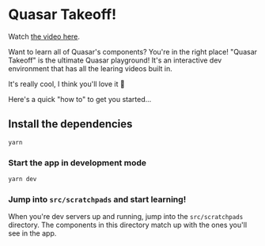 # Quasar Takeoff!
Watch [the video here](https://youtu.be/zWqJvO4bR_0).

Want to learn all of Quasar's components? You're in the right place!
"Quasar Takeoff" is the ultimate Quasar playground! It's an interactive dev environment that has all the learing videos built in.

It's really cool, I think you'll love it 💙

Here's a quick "how to" to get you started...

## Install the dependencies
```bash
yarn
```

### Start the app in development mode
```bash
yarn dev
```

### Jump into `src/scratchpads` and start learning!
When you're dev servers up and running, jump into the `src/scratchpads` directory. The components in this directory match up with the ones you'll see in the app.
